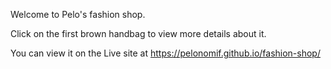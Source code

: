 Welcome to Pelo's fashion shop. 

Click on the first brown handbag to view more details about it. 

You can view it on the Live site at https://pelonomif.github.io/fashion-shop/ 
